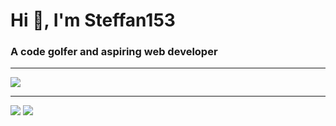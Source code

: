 # Hi 👋, I'm Steffan153
### A code golfer and aspiring web developer

---------

  <a href="https://skillicons.dev">
    <img src="https://skillicons.dev/icons?i=angular,arduino,bash,c,cs,cpp,crystal,clojure,codepen,css,dart,docker,elixir,express,firebase,flutter,git,github,go,haskell,html,java,js,kotlin,lua,md,netlify,nim,nodejs,ocaml,perl,ps,php,postman,py,r,raspberrypi,react,regex,ruby,rust,sass,stackoverflow,scala,svelte,svg,swift,tailwind,ts,v,vercel,vscode,vue,vite" />
  </a>

--------

![](https://github-readme-stats.vercel.app/api/top-langs?username=steffan153&show_icons=true&locale=en)   ![](https://github-readme-stats.vercel.app/api?username=Steffan153&show_icons=true)
